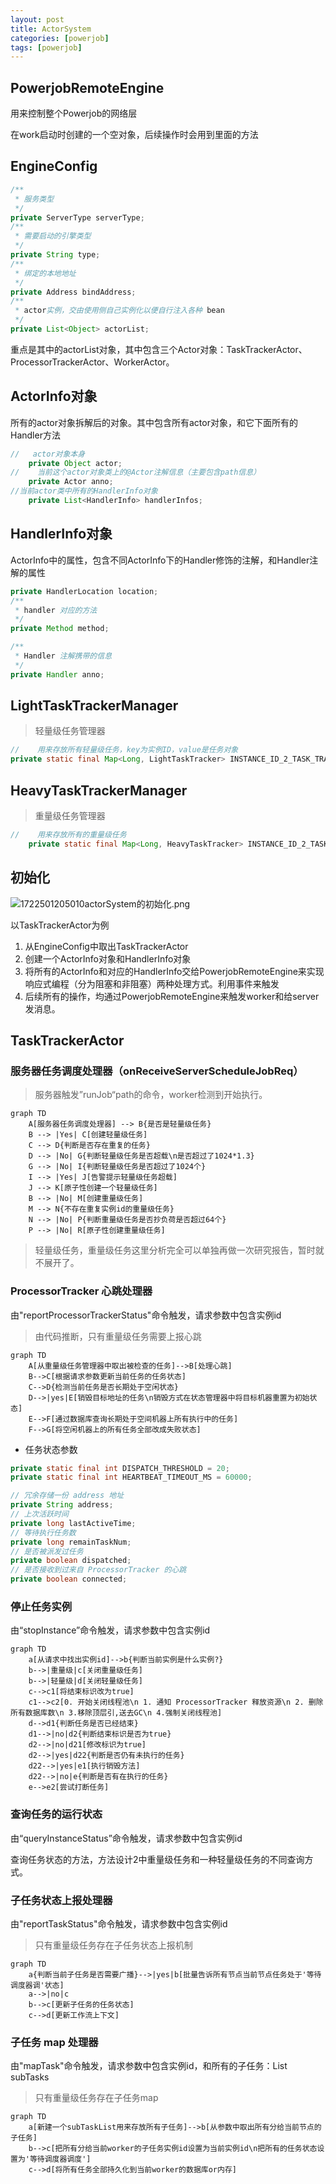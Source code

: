 ```yaml
---
layout: post
title: ActorSystem
categories: [powerjob] 
tags: [powerjob]
---
```


## PowerjobRemoteEngine

用来控制整个Powerjob的网络层

在work启动时创建的一个空对象，后续操作时会用到里面的方法

## EngineConfig

```java
/**
 * 服务类型
 */
private ServerType serverType;
/**
 * 需要启动的引擎类型
 */
private String type;
/**
 * 绑定的本地地址
 */
private Address bindAddress;
/**
 * actor实例，交由使用侧自己实例化以便自行注入各种 bean
 */
private List<Object> actorList;
```

重点是其中的actorList对象，其中包含三个Actor对象：TaskTrackerActor、ProcessorTrackerActor、WorkerActor。



## ActorInfo对象

所有的actor对象拆解后的对象。其中包含所有actor对象，和它下面所有的Handler方法

```java
//   actor对象本身
    private Object actor;
//    当前这个actor对象类上的@Actor注解信息（主要包含path信息）
    private Actor anno;
//当前actor类中所有的HandlerInfo对象
    private List<HandlerInfo> handlerInfos;
```



## HandlerInfo对象

ActorInfo中的属性，包含不同ActorInfo下的Handler修饰的注解，和Handler注解的属性

```java
private HandlerLocation location;
/**
 * handler 对应的方法
 */
private Method method;

/**
 * Handler 注解携带的信息
 */
private Handler anno;
```





## LightTaskTrackerManager

> 轻量级任务管理器

```java
//    用来存放所有轻量级任务，key为实例ID，value是任务对象
private static final Map<Long, LightTaskTracker> INSTANCE_ID_2_TASK_TRACKER = Maps.newConcurrentMap();
```





## HeavyTaskTrackerManager

> 重量级任务管理器

```java
//    用来存放所有的重量级任务
    private static final Map<Long, HeavyTaskTracker> INSTANCE_ID_2_TASK_TRACKER = Maps.newConcurrentMap();
```



## 初始化

![1722501205010actorSystem的初始化.png](https://fastly.jsdelivr.net/gh/thecoolboyhan/th_blogs@main/image/1722501205010actorSystem%E7%9A%84%E5%88%9D%E5%A7%8B%E5%8C%96.png)

以TaskTrackerActor为例

1. 从EngineConfig中取出TaskTrackerActor
2. 创建一个ActorInfo对象和HandlerInfo对象
3. 将所有的ActorInfo和对应的HandlerInfo交给PowerjobRemoteEngine来实现响应式编程（分为阻塞和非阻塞）两种处理方式。利用事件来触发
4. 后续所有的操作，均通过PowerjobRemoteEngine来触发worker和给server发消息。



## TaskTrackerActor



### 服务器任务调度处理器（onReceiveServerScheduleJobReq）

> 服务器触发”runJob“path的命令，worker检测到开始执行。

``` mermaid
graph TD
    A[服务器任务调度处理器] --> B{是否是轻量级任务}
    B --> |Yes| C[创建轻量级任务]
    C --> D{判断是否存在重复的任务}
    D --> |No| G{判断轻量级任务是否超载\n是否超过了1024*1.3}
    G --> |No| I{判断轻量级任务是否超过了1024个}
    I --> |Yes| J[告警提示轻量级任务超载]
    J --> K[原子性创建一个轻量级任务]
    B --> |No| M[创建重量级任务]
    M --> N{不存在重复实例id的重量级任务}
    N --> |No| P{判断重量级任务是否抄负荷是否超过64个}
    P --> |No| R[原子性创建重量级任务]

```

> 轻量级任务，重量级任务这里分析完全可以单独再做一次研究报告，暂时就不展开了。





### ProcessorTracker 心跳处理器

由"reportProcessorTrackerStatus"命令触发，请求参数中包含实例id

> 由代码推断，只有重量级任务需要上报心跳



``` mermaid
graph TD
	A[从重量级任务管理器中取出被检查的任务]-->B[处理心跳]
	B-->C[根据请求参数更新当前任务的任务状态]
	C-->D{检测当前任务是否长期处于空闲状态}
	D-->|yes|E[销毁目标地址的任务\n销毁方式在状态管理器中将目标机器重置为初始状态]
	E-->F[通过数据库查询长期处于空间机器上所有执行中的任务]
	F-->G[将空闲机器上的所有任务全部改成失败状态]
```

- 任务状态参数

```java
private static final int DISPATCH_THRESHOLD = 20;
private static final int HEARTBEAT_TIMEOUT_MS = 60000;

// 冗余存储一份 address 地址
private String address;
// 上次活跃时间
private long lastActiveTime;
// 等待执行任务数
private long remainTaskNum;
// 是否被派发过任务
private boolean dispatched;
// 是否接收到过来自 ProcessorTracker 的心跳
private boolean connected;
```



### 停止任务实例

由“stopInstance”命令触发，请求参数中包含实例id

``` mermaid
graph TD
	a[从请求中找出实例id]-->b{判断当前实例是什么实例?}
	b-->|重量级|c[关闭重量级任务]
	b-->|轻量级|d[关闭轻量级任务]
	c-->c1[将结束标识改为true]
	c1-->c2[0. 开始关闭线程池\n 1. 通知 ProcessorTracker 释放资源\n 2. 删除所有数据库数\n 3.移除顶层引,送去GC\n 4.强制关闭线程池]
	d-->d1{判断任务是否已经结束}
	d1-->|no|d2{判断结束标识是否为true}
	d2-->|no|d21[修改标识为true]
	d2-->|yes|d22{判断是否仍有未执行的任务}
	d22-->|yes|e1[执行销毁方法]
	d22-->|no|e{判断是否有在执行的任务}
	e-->e2[尝试打断任务]
```





### 查询任务的运行状态

由“queryInstanceStatus”命令触发，请求参数中包含实例id

查询任务状态的方法，方法设计2中重量级任务和一种轻量级任务的不同查询方式。





### 子任务状态上报处理器

由"reportTaskStatus"命令触发，请求参数中包含实例id

> 只有重量级任务存在子任务状态上报机制

``` mermaid
graph TD
	a{判断当前子任务是否需要广播}-->|yes|b[批量告诉所有节点当前节点任务处于'等待调度器调'状态]
	a-->|no|c
	b-->c[更新子任务的任务状态]
	c-->d[更新工作流上下文]
```



### 子任务 map 处理器

由"mapTask"命令触发，请求参数中包含实例id，和所有的子任务：List<SubTask> subTasks

> 只有重量级任务存在子任务map



``` mermaid
graph TD
	a[新建一个subTaskList用来存放所有子任务]-->b[从参数中取出所有分给当前节点的子任务]
	b-->c[把所有分给当前worker的子任务实例id设置为当前实例id\n把所有的任务状态设置为'等待调度器调度']
	c-->d[将所有任务全部持久化到当前worker的数据库or内存]
```



